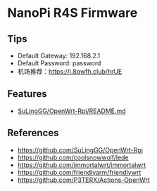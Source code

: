 # NanoPi R4S Firmware

## Tips
* Default Gateway: 192.168.2.1
* Default Password: password
* 机场推荐：https://i.8qwfh.club/hrUE

## Features
* [SuLingGG/OpenWrt-Rpi/README.md](https://github.com/SuLingGG/OpenWrt-Rpi/blob/main/README.md)

## References
* https://github.com/SuLingGG/OpenWrt-Rpi
* https://github.com/coolsnowwolf/lede
* https://github.com/immortalwrt/immortalwrt
* https://github.com/friendlyarm/friendlywrt
* https://github.com/P3TERX/Actions-OpenWrt
